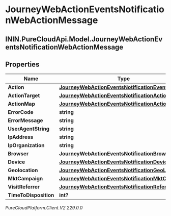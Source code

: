 # JourneyWebActionEventsNotificationWebActionMessage

## ININ.PureCloudApi.Model.JourneyWebActionEventsNotificationWebActionMessage

## Properties

|Name | Type | Description | Notes|
|------------ | ------------- | ------------- | -------------|
| **Action** | [**JourneyWebActionEventsNotificationEventAction**](JourneyWebActionEventsNotificationEventAction) |  | [optional] |
| **ActionTarget** | [**JourneyWebActionEventsNotificationActionTarget**](JourneyWebActionEventsNotificationActionTarget) |  | [optional] |
| **ActionMap** | [**JourneyWebActionEventsNotificationActionMap**](JourneyWebActionEventsNotificationActionMap) |  | [optional] |
| **ErrorCode** | **string** |  | [optional] |
| **ErrorMessage** | **string** |  | [optional] |
| **UserAgentString** | **string** |  | [optional] |
| **IpAddress** | **string** |  | [optional] |
| **IpOrganization** | **string** |  | [optional] |
| **Browser** | [**JourneyWebActionEventsNotificationBrowser**](JourneyWebActionEventsNotificationBrowser) |  | [optional] |
| **Device** | [**JourneyWebActionEventsNotificationDevice**](JourneyWebActionEventsNotificationDevice) |  | [optional] |
| **Geolocation** | [**JourneyWebActionEventsNotificationGeoLocation**](JourneyWebActionEventsNotificationGeoLocation) |  | [optional] |
| **MktCampaign** | [**JourneyWebActionEventsNotificationMktCampaign**](JourneyWebActionEventsNotificationMktCampaign) |  | [optional] |
| **VisitReferrer** | [**JourneyWebActionEventsNotificationReferrer**](JourneyWebActionEventsNotificationReferrer) |  | [optional] |
| **TimeToDisposition** | **int?** |  | [optional] |



_PureCloudPlatform.Client.V2 229.0.0_
